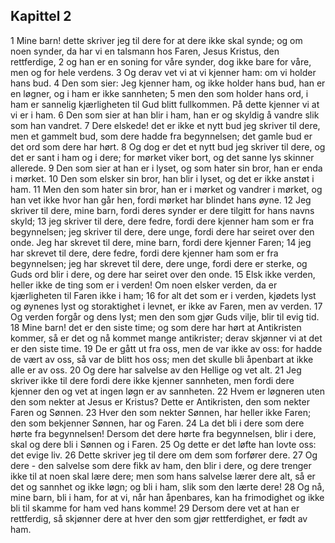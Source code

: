 ## Kapittel 2

1 Mine barn! dette skriver jeg til dere for at dere ikke skal synde; og om noen synder, da har vi en talsmann hos Faren, Jesus Kristus, den rettferdige,
2 og han er en soning for våre synder, dog ikke bare for våre, men og for hele verdens.
3 Og derav vet vi at vi kjenner ham: om vi holder hans bud.
4 Den som sier: Jeg kjenner ham, og ikke holder hans bud, han er en løgner, og i ham er ikke sannheten;
5 men den som holder hans ord, i ham er sannelig kjærligheten til Gud blitt fullkommen. På dette kjenner vi at vi er i ham.
6 Den som sier at han blir i ham, han er og skyldig å vandre slik som han vandret.
7 Dere elskede! det er ikke et nytt bud jeg skriver til dere, men et gammelt bud, som dere hadde fra begynnelsen; det gamle bud er det ord som dere har hørt.
8 Og dog er det et nytt bud jeg skriver til dere, og det er sant i ham og i dere; for mørket viker bort, og det sanne lys skinner allerede.
9 Den som sier at han er i lyset, og som hater sin bror, han er enda i mørket.
10 Den som elsker sin bror, han blir i lyset, og det er ikke anstøt i ham.
11 Men den som hater sin bror, han er i mørket og vandrer i mørket, og han vet ikke hvor han går hen, fordi mørket har blindet hans øyne.
12 Jeg skriver til dere, mine barn, fordi deres synder er dere tilgitt for hans navns skyld;
13 jeg skriver til dere, dere fedre, fordi dere kjenner ham som er fra begynnelsen; jeg skriver til dere, dere unge, fordi dere har seiret over den onde. Jeg har skrevet til dere, mine barn, fordi dere kjenner Faren;
14 jeg har skrevet til dere, dere fedre, fordi dere kjenner ham som er fra begynnelsen; jeg har skrevet til dere, dere unge, fordi dere er sterke, og Guds ord blir i dere, og dere har seiret over den onde.
15 Elsk ikke verden, heller ikke de ting som er i verden! Om noen elsker verden, da er kjærligheten til Faren ikke i ham;
16 for alt det som er i verden, kjødets lyst og øynenes lyst og storaktighet i levnet, er ikke av Faren, men av verden.
17 Og verden forgår og dens lyst; men den som gjør Guds vilje, blir til evig tid.
18 Mine barn! det er den siste time; og som dere har hørt at Antikristen kommer, så er det og nå kommet mange antikrister; derav skjønner vi at det er den siste time.
19 De er gått ut fra oss, men de var ikke av oss: for hadde de vært av oss, så var de blitt hos oss; men det skulle bli åpenbart at ikke alle er av oss.
20 Og dere har salvelse av den Hellige og vet alt.
21 Jeg skriver ikke til dere fordi dere ikke kjenner sannheten, men fordi dere kjenner den og vet at ingen løgn er av sannheten.
22 Hvem er løgneren uten den som nekter at Jesus er Kristus? Dette er Antikristen, den som nekter Faren og Sønnen.
23 Hver den som nekter Sønnen, har heller ikke Faren; den som bekjenner Sønnen, har og Faren.
24 La det bli i dere som dere hørte fra begynnelsen! Dersom det dere hørte fra begynnelsen, blir i dere, skal og dere bli i Sønnen og i Faren.
25 Og dette er det løfte han lovte oss: det evige liv.
26 Dette skriver jeg til dere om dem som forfører dere.
27 Og dere - den salvelse som dere fikk av ham, den blir i dere, og dere trenger ikke til at noen skal lære dere; men som hans salvelse lærer dere alt, så er det og sannhet og ikke løgn; og bli i ham, slik som den lærte dere!
28 Og nå, mine barn, bli i ham, for at vi, når han åpenbares, kan ha frimodighet og ikke bli til skamme for ham ved hans komme!
29 Dersom dere vet at han er rettferdig, så skjønner dere at hver den som gjør rettferdighet, er født av ham.
